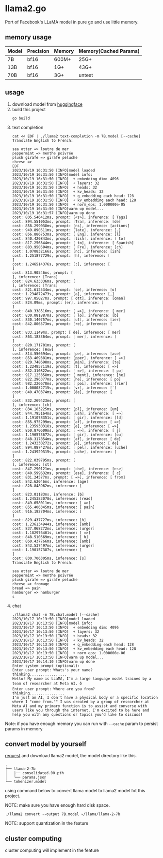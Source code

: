 # llama2.go

Port of Facebook's LLaMA model in pure go and use little memory.

## memory usage

| Model | Precision | Memory | Memory(Cached Params) |
| ----- | --------- | ------ | --------------------- |
| 7B  | bf16 | 600M+ | 25G+ |
| 13B | bf16 | 1G+ | 43G+ |
| 70B | bf16 | 3G+ | untest |

## usage

1. download model from [huggingface](https://huggingface.co/lwch/llama2.go)
2. build this project
    ```shell
    go build
    ```
3. text completion
    ```shell
    cat << EOF | ./llama2 text-completion -m 7B.model [--cache]
    Translate English to French:

    sea otter => loutre de mer
    peppermint => menthe poivrée
    plush girafe => girafe peluche
    cheese =>
    EOF
    2023/10/19 16:31:50 [INFO]model loaded
    2023/10/19 16:31:50 [INFO]model info:
    2023/10/19 16:31:50 [INFO]  + embedding dim: 4096
    2023/10/19 16:31:50 [INFO]  + layers: 32
    2023/10/19 16:31:50 [INFO]  + heads: 32
    2023/10/19 16:31:50 [INFO]  + kv_heads: 32
    2023/10/19 16:31:50 [INFO]  + q_embedding each head: 128
    2023/10/19 16:31:50 [INFO]  + kv_embedding each head: 128
    2023/10/19 16:31:50 [INFO]  + norm_eps: 1.000000e-05
    2023/10/19 16:31:50 [INFO]warm up model...
    2023/10/19 16:31:57 [INFO]warm up done
    cost: 805.546412ms, prompt: [<s>], inference: [ Tags]
    cost: 894.551053ms, prompt: [Tra], inference: [de]
    cost: 858.299038ms, prompt: [ns], inference: [actions]
    cost: 949.890511ms, prompt: [late], inference: [.]
    cost: 856.886753ms, prompt: [ Eng], inference: [l]
    cost: 840.420843ms, prompt: [lish], inference: [ to]
    cost: 817.256344ms, prompt: [ to], inference: [ Spanish]
    cost: 883.950504ms, prompt: [ Fre], inference: [ch]
    cost: 1.070832166s, prompt: [nc], inference: [ish]
    cost: 1.251877729s, prompt: [h], inference: [
    ]
    cost: 1.246514376s, prompt: [:], inference: [
    ]
    cost: 813.90546ms, prompt: [
    ], inference: [Trans]
    cost: 824.633336ms, prompt: [
    ], inference: [Trans]
    cost: 821.612534ms, prompt: [se], inference: [o]
    cost: 1.234872473s, prompt: [a], inference: [,]
    cost: 997.05027ms, prompt: [ ott], inference: [oman]
    cost: 824.09ms, prompt: [er], inference: [
    ]
    cost: 840.338516ms, prompt: [ =>], inference: [ mer]
    cost: 830.081887ms, prompt: [ lo], inference: [b]
    cost: 830.140757ms, prompt: [ut], inference: [ier]
    cost: 842.806573ms, prompt: [re], inference: [
    ]
    cost: 833.1149ms, prompt: [ de], inference: [ mer]
    cost: 863.183364ms, prompt: [ mer], inference: [
    ]
    cost: 820.171781ms, prompt: [
    ], inference: [How]
    cost: 814.556694ms, prompt: [pe], inference: [ace]
    cost: 853.469381ms, prompt: [pper], inference: [ =>]
    cost: 829.748698ms, prompt: [min], inference: [te]
    cost: 1.224857119s, prompt: [t], inference: [ =>]
    cost: 832.310822ms, prompt: [ =>], inference: [ po]
    cost: 917.125358ms, prompt: [ ment], inference: [he]
    cost: 822.296377ms, prompt: [he], inference: [ po]
    cost: 982.226678ms, prompt: [ poi], inference: [rier]
    cost: 1.000032715s, prompt: [vr], inference: [`]
    cost: 840.470374ms, prompt: [ée], inference: [
    ]
    cost: 832.269423ms, prompt: [
    ], inference: [ch]
    cost: 834.183225ms, prompt: [pl], inference: [um]
    cost: 844.795164ms, prompt: [ush], inference: [ =>]
    cost: 1.191078351s, prompt: [ gir], inference: [ld]
    cost: 855.975299ms, prompt: [af], inference: [ =>]
    cost: 1.235930318s, prompt: [e], inference: [ =>]
    cost: 850.870609ms, prompt: [ =>], inference: [ j]
    cost: 1.196573672s, prompt: [ gir], inference: [ou]
    cost: 848.317854ms, prompt: [af], inference: [ de]
    cost: 1.243230272s, prompt: [e], inference: [ de]
    cost: 894.087427ms, prompt: [ pel], inference: [uche]
    cost: 1.243929315s, prompt: [uche], inference: [
    ]
    cost: 822.039795ms, prompt: [
    ], inference: [st]
    cost: 847.290121ms, prompt: [che], inference: [ese]
    cost: 840.599632ms, prompt: [ese], inference: [ c]
    cost: 831.24577ms, prompt: [ =>], inference: [ from]
    cost: 842.62046ms, inference: [age]
    cost: 828.848962ms, inference: [
    ]
    cost: 823.01183ms, inference: [b]
    cost: 1.245383078s, inference: [read]
    cost: 849.658011ms, inference: [ =>]
    cost: 855.406345ms, inference: [ pain]
    cost: 916.182704ms, inference: [
    ]
    cost: 829.437727ms, inference: [h]
    cost: 1.236134944s, inference: [amb]
    cost: 837.068272ms, inference: [urger]
    cost: 1.182976401s, inference: [ =>]
    cost: 848.510569ms, inference: [ h]
    cost: 860.437766ms, inference: [amb]
    cost: 843.537497ms, inference: [urger]
    cost: 1.190157387s, inference: [
    ]
    cost: 830.706305ms, inference: [s]
    Translate English to French:

    sea otter => loutre de mer
    peppermint => menthe poivrée
    plush girafe => girafe peluche
    cheese => fromage
    bread => pain
    hamburger => hamburger
    s
    ```
4. chat
    ```shell
    ./llama2 chat -m 7B.chat.model [--cache]
    2023/10/17 10:13:50 [INFO]model loaded
    2023/10/17 10:13:50 [INFO]model info:
    2023/10/17 10:13:50 [INFO]  + embedding dim: 4096
    2023/10/17 10:13:50 [INFO]  + layers: 32
    2023/10/17 10:13:50 [INFO]  + heads: 32
    2023/10/17 10:13:50 [INFO]  + kv_heads: 32
    2023/10/17 10:13:50 [INFO]  + q_embedding each head: 128
    2023/10/17 10:13:50 [INFO]  + kv_embedding each head: 128
    2023/10/17 10:13:50 [INFO]  + norm_eps: 1.000000e-06
    2023/10/17 10:13:50 [INFO]warm up model...
    2023/10/17 10:14:10 [INFO]warm up done
    Enter system prompt (optional):
    Enter user prompt: Whats's your name?
    thinking.................
    Hello! My name is LLaMA, I'm a large language model trained by a team of researcher at Meta AI. ð
    Enter user prompt: Where are you from?
    thinking................
    I'm just an AI, I don't have a physical body or a specific location where I "come from."" I was created by a group of researcher at Meta AI and my primary function is to assist and converse with users like you through the internet. I'm excited to be here and help you with any questions or topics you'd like to discuss!
    ```

Note: if you have enough memory you can run with `--cache` param to persist params in memory

## convert model by yourself

[request](https://ai.meta.com/resources/models-and-libraries/llama-downloads/) and download llama2 model, the model directory like this.

    .
    ├── llama-2-7b
    │   ├── consolidated.00.pth
    │   └── params.json
    └── tokenizer.model

using command below to convert llama model to llama2 model fot this project.

NOTE: make sure you have enough hard disk space.

```shell
./llama2 convert --output 7B.model ~/llama/llama-2-7b
```

NOTE: support quantization in the feature

## cluster computing

cluster computing will implement in the feature